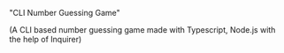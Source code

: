"CLI Number Guessing Game"

(A CLI based number guessing game made with Typescript, Node.js with the help of Inquirer)
